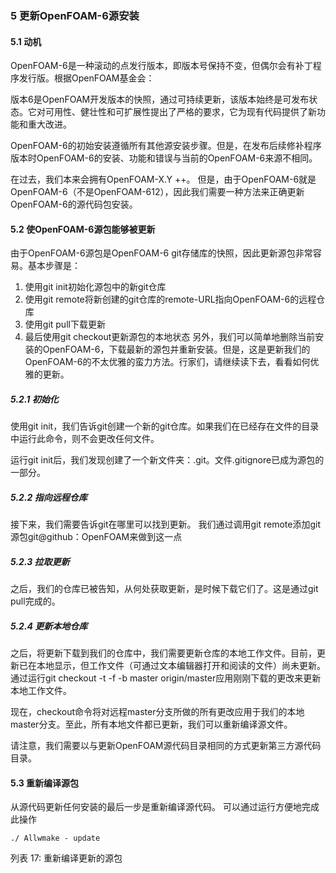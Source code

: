 ### 5 更新OpenFOAM-6源安装
#### 5.1 动机
OpenFOAM-6是一种滚动的点发行版本，即版本号保持不变，但偶尔会有补丁程序发行版。根据OpenFOAM基金会：

版本6是OpenFOAM开发版本的快照，通过可持续更新，该版本始终是可发布状态。它对可用性、健壮性和可扩展性提出了严格的要求，它为现有代码提供了新功能和重大改进。

OpenFOAM-6的初始安装遵循所有其他源安装步骤。但是，在发布后续修补程序版本时OpenFOAM-6的安装、功能和错误与当前的OpenFOAM-6来源不相同。

在过去，我们本来会拥有OpenFOAM-X.Y ++。 但是，由于OpenFOAM-6就是OpenFOAM-6（不是OpenFOAM-612），因此我们需要一种方法来正确更新OpenFOAM-6的源代码包安装。
#### 5.2 使OpenFOAM-6源包能够被更新
由于OpenFOAM-6源包是OpenFOAM-6 git存储库的快照，因此更新源包非常容易。基本步骤是：
1. 使用git init初始化源包中的新git仓库
2. 使用git remote将新创建的git仓库的remote-URL指向OpenFOAM-6的远程仓库
3. 使用git pull下载更新
4. 最后使用git checkout更新源包的本地状态
另外，我们可以简单地删除当前安装的OpenFOAM-6，下载最新的源包并重新安装。但是，这是更新我们的OpenFOAM-6的不太优雅的蛮力方法。行家们，请继续读下去，看看如何优雅的更新。
##### 5.2.1 初始化
使用git init，我们告诉git创建一个新的git仓库。如果我们在已经存在文件的目录中运行此命令，则不会更改任何文件。

运行git init后，我们发现创建了一个新文件夹：.git。文件.gitignore已成为源包的一部分。
##### 5.2.2 指向远程仓库
接下来，我们需要告诉git在哪里可以找到更新。 我们通过调用git remote添加git源包git@github：OpenFOAM来做到这一点
##### 5.2.3 拉取更新
之后，我们的仓库已被告知，从何处获取更新，是时候下载它们了。这是通过git pull完成的。
##### 5.2.4 更新本地仓库
之后，将更新下载到我们的仓库中，我们需要更新仓库的本地工作文件。目前，更新已在本地显示，但工作文件（可通过文本编辑器打开和阅读的文件）尚未更新。通过运行git checkout -t -f -b master origin/master应用刚刚下载的更改来更新本地工作文件。

现在，checkout命令将对远程master分支所做的所有更改应用于我们的本地master分支。至此，所有本地文件都已更新，我们可以重新编译源文件。

请注意，我们需要以与更新OpenFOAM源代码目录相同的方式更新第三方源代码目录。
#### 5.3 重新编译源包
从源代码更新任何安装的最后一步是重新编译源代码。 可以通过运行方便地完成此操作
```
./ Allwmake - update
```
列表 17: 重新编译更新的源包